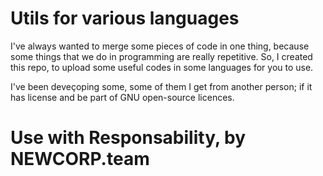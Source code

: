 # Utils for various languages

I've always wanted to merge some pieces of code in one thing, because some things that we do in programming are really repetitive. So, I created this repo, to upload some useful codes in some languages for you to use.


I've been deveçoping some, some of them I get from another person; if it has license and be part of GNU open-source licences.


# Use with Responsability, by NEWCORP.team